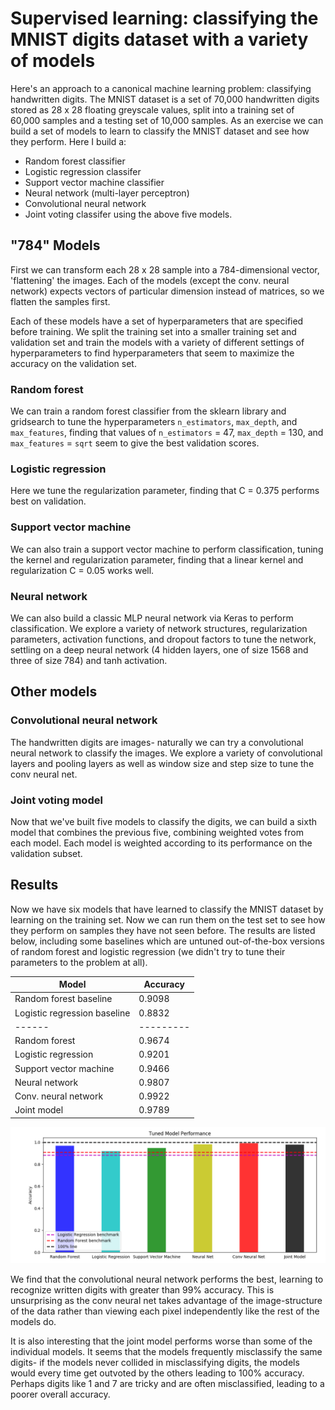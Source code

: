 # Supervised learning: classifying the MNIST digits dataset with a variety of models

Here's an approach to a canonical machine learning problem: classifying handwritten digits. The MNIST dataset is a set of 70,000 handwritten digits stored as 28 x 28 floating greyscale values, split into a training set of 60,000 samples and a testing set of 10,000 samples. As an exercise we can build a set of models to learn to classify the MNIST dataset and see how they perform. Here I build a:
* Random forest classifier
* Logistic regression classifer
* Support vector machine classifier
* Neural network (multi-layer perceptron)
* Convolutional neural network
* Joint voting classifer using the above five models.

## "784" Models

First we can transform each 28 x 28 sample into a 784-dimensional vector, 'flattening' the images. Each of the models (except the conv. neural network) expects vectors of particular dimension instead of matrices, so we flatten the samples first.

Each of these models have a set of hyperparameters that are specified before training. We split the training set into a smaller training set and validation set and train the models with a variety of different settings of hyperparameters to find hyperparameters that seem to maximize the accuracy on the validation set.

### Random forest

We can train a random forest classifier from the sklearn library and gridsearch to tune the hyperparameters `n_estimators`, `max_depth`, and `max_features`, finding that values of `n_estimators` = 47, `max_depth` = 130, and `max_features` = `sqrt` seem to give the best validation scores.

### Logistic regression

Here we tune the regularization parameter, finding that C = 0.375 performs best on validation.

### Support vector machine

We can also train a support vector machine to perform classification, tuning the kernel and regularization parameter, finding that a linear kernel and regularization C = 0.05 works well.

### Neural network

We can also build a classic MLP neural network via Keras to perform classification. We explore a variety of network structures, regularization parameters, activation functions, and dropout factors to tune the network, settling on a deep neural network (4 hidden layers, one of size 1568 and three of size 784) and tanh activation.

## Other models

### Convolutional neural network

The handwritten digits are images- naturally we can try a convolutional neural network to classify the images. We explore a variety of convolutional layers and pooling layers as well as window size and step size to tune the conv neural net.

### Joint voting model

Now that we've built five models to classify the digits, we can build a sixth model that combines the previous five, combining weighted votes from each model. Each model is weighted according to its performance on the validation subset.

## Results

Now we have six models that have learned to classify the MNIST dataset by learning on the training set. Now we can run them on the test set to see how they perform on samples they have not seen before. The results are listed below, including some baselines which are untuned out-of-the-box versions of random forest and logistic regression (we didn't try to tune their parameters to the problem at all).

Model | Accuracy
------|---------
Random forest baseline | 0.9098
Logistic regression baseline | 0.8832
------|---------
Random forest | 0.9674
Logistic regression | 0.9201
Support vector machine | 0.9466
Neural network | 0.9807
Conv. neural network | 0.9922
Joint model | 0.9789

![Model accuracies](imgs/model_hist.png)

We find that the convolutional neural network performs the best, learning to recognize written digits with greater than 99% accuracy. This is unsurprising as the conv neural net takes advantage of the image-structure of the data rather than viewing each pixel independently like the rest of the models do. 

It is also interesting that the joint model performs worse than some of the individual models. It seems that the models frequently misclassify the same digits- if the models never collided in misclassifying digits, the models would every time get outvoted by the others leading to 100% accuracy. Perhaps digits like 1 and 7 are tricky and are often misclassified, leading to a poorer overall accuracy.